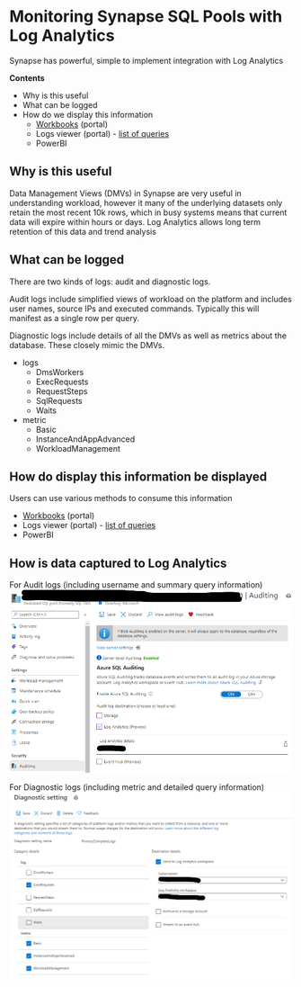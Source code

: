 # Monitoring Synapse SQL Pools with Log Analytics

Synapse has powerful, simple to implement integration with Log Analytics

**Contents**
- Why is this useful
- What can be logged
- How do we display this information
    - [Workbooks](./Workbooks/readme.md) (portal)
    - Logs viewer (portal) - [list of queries](./Queries/readme.md)
    - PowerBI

## Why is this useful

Data Management Views (DMVs) in Synapse are very useful in understanding workload, however it many of the underlying datasets only retain the most recent 10k rows, which in busy systems means that current data will expire within hours or days. Log Analytics allows long term retention of this data and trend analysis

## What can be logged

There are two kinds of logs: audit and diagnostic logs.

Audit logs include simplified views of workload on the platform and includes user names, source IPs and executed commands. Typically this will manifest as a single row per query.

Diagnostic logs include details of all the DMVs as well as metrics about the database. These closely mimic the DMVs.

- logs
    - DmsWorkers
    - ExecRequests
    - RequestSteps
    - SqlRequests
    - Waits
 - metric
    - Basic
    - InstanceAndAppAdvanced
    - WorkloadManagement

## How do display this information be displayed

Users can use various methods to consume this information
- [Workbooks](./Workbooks/readme.md) (portal) 
- Logs viewer (portal) - [list of queries](./Queries/readme.md)
- PowerBI

## How is data captured to Log Analytics

For Audit logs (including username and summary query information)
![](./media/auditing.png)

For Diagnostic logs (including metric and detailed query information)
![](./media/diagnostic_settings.png)

